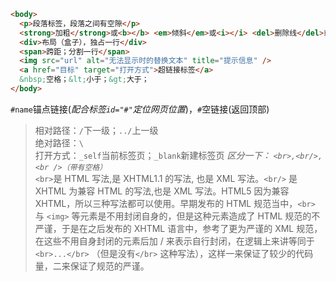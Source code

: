 ```html
<body>
  <p>段落标签，段落之间有空隙</p>
  <strong>加粗</strong>或<b></b> <em>倾斜</em>或<i></i> <del>删除线</del>或<s></s> <ins>下划线</ins>或<u></u>
  <div>布局（盒子），独占一行</div>
  <span>跨距；分割一行</span>
  <img src="url" alt="无法显示时的替换文本" title="提示信息" />
  <a href="目标" target="打开方式">超链接标签</a>
  &nbsp;空格；&lt;小于；&gt;大于；
</body>
```

`#name`锚点链接(_配合标签`id="#"`定位网页位置_)，`#`空链接(返回顶部)

> 相对路径：`/`下一级；`../`上一级  
> 绝对路径：`\`  
> 打开方式：`_self`当前标签页；`_blank`新建标签页
> _区分一下： `<br>,<br/>,<br />（带有空格）`_  
> `<br>`是 HTML 写法,是 XHTML1.1 的写法, 也是 XML 写法。`<br/>` 是 XHTML 为兼容 HTML 的写法,也是 XML 写法。HTML5 因为兼容 XHTML，所以三种写法都可以使用。早期发布的 HTML 规范当中，`<br>` 与 `<img>` 等元素是不用封闭自身的，但是这种元素造成了 HTML 规范的不严谨，于是在之后发布的 XHTML 语言中，参考了更为严谨的 XML 规范，在这些不用自身封闭的元素后加 / 来表示自行封闭，在逻辑上来讲等同于`<br>...</br>` （但是没有`</br>` 这种写法），这样一来保证了较少的代码量，二来保证了规范的严谨。
